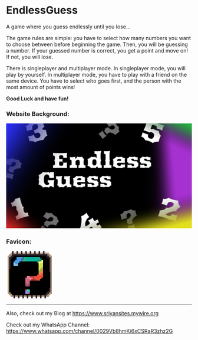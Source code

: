 # EndlessGuess

A game where you guess endlessly until you lose...

<p>
    The game rules are simple: you have to select how many numbers you
    want to choose between before beginning the game. Then, you will be
    guessing a number. If your guessed number is correct, you get a
    point and move on! If not, you will lose.
</p>
<p>
    There is singleplayer and multiplayer mode. In singleplayer mode,
    you will play by yourself. In multiplayer mode, you have to play
    with a friend on the same device. You have to select who goes first,
    and the person with the most amount of points wins!
</p>

**Good Luck and have fun!**

### Website Background:

![Background Image](img/background.jpg)

### Favicon:

![Favicon](img/favicon.png)

<hr>

Also, check out my Blog at https://www.sriyansites.mywire.org

Check out my WhatsApp Channel: https://www.whatsapp.com/channel/0029Vb8hmKi6xCSRaR3zhz2G
